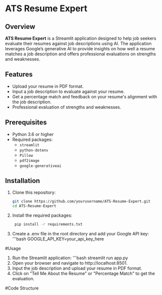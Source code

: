 # ATS Resume Expert

## Overview

**ATS Resume Expert** is a Streamlit application designed to help job seekers evaluate their resumes against job descriptions using AI. The application leverages Google’s generative AI to provide insights on how well a resume matches a job description and offers professional evaluations on strengths and weaknesses.

## Features

- Upload your resume in PDF format.
- Input a job description to evaluate against your resume.
- Get a percentage match and feedback on your resume's alignment with the job description.
- Professional evaluation of strengths and weaknesses.

## Prerequisites

- Python 3.6 or higher
- Required packages:
  - `streamlit`
  - `python-dotenv`
  - `Pillow`
  - `pdf2image`
  - `google-generativeai`

## Installation

1. Clone this repository:

   ```bash
   git clone https://github.com/yourusername/ATS-Resume-Expert.git
   cd ATS-Resume-Expert
   
2. Install the required packages:
   ```bash
    pip install -r requirements.txt

3. Create a .env file in the root directory and add your Google API key:
  '''bash
    GOOGLE_API_KEY=your_api_key_here

#Usage

1. Run the Streamlit application:
  '''bash
      streamlit run app.py
2. Open your browser and navigate to http://localhost:8501.
3. Input the job description and upload your resume in PDF format.
4. Click on "Tell Me About the Resume" or "Percentage Match" to get the evaluation.

#Code Structure




    

